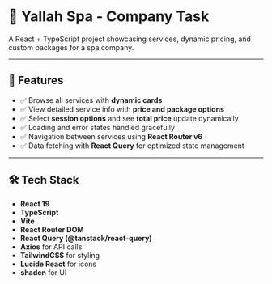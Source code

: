 # 🌿 Yallah Spa - Company Task

A React + TypeScript project showcasing services, dynamic pricing, and custom packages for a spa company.

---

## 🚀 Features

- ✅ Browse all services with **dynamic cards**
- ✅ View detailed service info with **price and package options**
- ✅ Select **session options** and see **total price** update dynamically
- ✅ Loading and error states handled gracefully
- ✅ Navigation between services using **React Router v6**
- ✅ Data fetching with **React Query** for optimized state management

---

## 🛠 Tech Stack

- **React 19**
- **TypeScript**
- **Vite**
- **React Router DOM**
- **React Query (@tanstack/react-query)**
- **Axios** for API calls
- **TailwindCSS** for styling
- **Lucide React** for icons
- **shadcn** for UI

